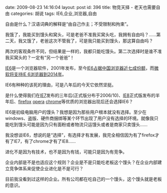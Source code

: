 date: 2009-08-23 14:16:04
layout: post
id: 396
title: 物竞天择 - 老天也需要自由
categories: 胡说
tags: IE6,企业,浏览器,自由

自由是什么？汉语词典的解释是“由自己作主；不受限制和拘束”。

我饿了，我能买到馒头和窝头，可是老爸不准我买窝头吃，我拥有自由吗？……第二天，我又饿了，老爸这次不管我了，可是我只能买到馒头，那这算自由吗？

两次的客观条件不同，但结果是一样的，我都只能吃馒头。第二次选择时是谁不准我买窝头的？一定有“另一个爸爸”！

[IE6](http://www.microsoft.com/windows/ie/ie6/default.mspx)是一个浏览器软件，2001年发布，至今[IE6占据中国浏览器近七成份额](http://tech.sina.com.cn/i/2009-08-19/00593363507.shtml)，而[微软将支持IE 6浏览器到2014年](http://it.people.com.cn/GB/42891/42894/9846662.html)。

IE6有种种的该死的理由，可是八年后的今天它依然坚挺。

是什么使得我们在[IE7](http://www.microsoft.com/windows/internet-explorer/ie7/)发布的三年后(正式版分布于2006/10)、[IE8](http://www.microsoft.com/china/windows/internet-explorer/)正式版发布的半年后、[firefox](http://www.mozilla.com/firefox/) [opera](http://www.opera.com) [chrome](http://www.google.com/chrome)等优质的浏览器出现后还会选择IE6？

IE6是初级电脑用户的馒头？我想是因为那些用户根本就没有选择。至少在windows、盗版、硬件商捆绑等某个环节出现了用户没有选择的环境。就像我只能吃到馒头可能是因为只有面粉或者物流只运馒头或者是商家只卖馒头……

我没想谈IE6，想说的是“选择”，有选择才有发展，我完全相信因为有了firefox才有了IE7，有了chrome才有了IE8……

进化不是因为有技术，也不是因为有钱，可能只是因为有竞争。

企业内部是不是也适应这个规则？企业是不是只能吃老板这个馒头？在企业内部建立竞争体系来促使企业进化是不是可行？

目前我没看到过这样的企业。所有公司都在吃自己的一个馒头，这个馒头就是老板的意识。
